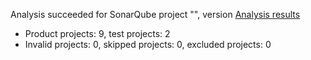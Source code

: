 Analysis succeeded for SonarQube project "", version  [Analysis results](https://sonarcloud.io/dashboard/index/lukelukic_macrotracker)
- Product projects: 9, test projects: 2
- Invalid projects: 0, skipped projects: 0, excluded projects: 0
